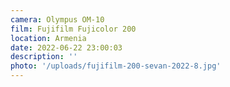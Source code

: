 ```yaml
---
camera: Olympus OM-10
film: Fujifilm Fujicolor 200
location: Armenia
date: 2022-06-22 23:00:03
description: ''
photo: '/uploads/fujifilm-200-sevan-2022-8.jpg'
---
```

